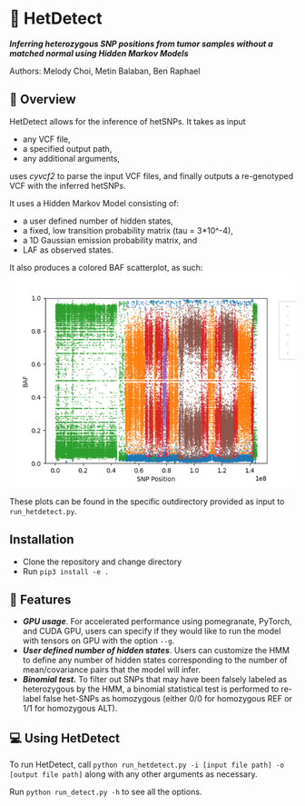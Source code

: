 # :dna:	HetDetect
**_Inferring heterozygous SNP positions from tumor samples without a matched normal using Hidden Markov Models_**

Authors: Melody Choi, Metin Balaban, Ben Raphael 



## :microscope:	Overview
HetDetect allows for the inference of hetSNPs. It takes as input
- any VCF file,
- a specified output path,
- any additional arguments,

uses _cyvcf2_ to parse the input VCF files, and finally outputs a re-genotyped VCF with the inferred hetSNPs.

It uses a Hidden Markov Model consisting of:
- a user defined number of hidden states,
- a fixed, low transition probability matrix (tau = 3*10^-4),
- a 1D Gaussian emission probability matrix, and
- LAF as observed states.

It also produces a colored BAF scatterplot, as such:
![](/assets/images/chr8.png)

These plots can be found in the specific outdirectory provided as input to `run_hetdetect.py`.


## Installation

- Clone the repository and change directory
- Run `pip3 install -e .`


## :pushpin:	Features
- **_GPU usage_**. For accelerated performance using pomegranate, PyTorch, and CUDA GPU, users can specify if they would like to run the model with tensors on GPU with the option `--g`. 
- **_User defined number of hidden states_**. Users can customize the HMM to define any number of hidden states corresponding to the number of mean/covariance pairs that the model will infer.
- **_Binomial test._** To filter out SNPs that may have been falsely labeled as heterozygous by the HMM, a binomial statistical test is performed to re-label false het-SNPs as homozygous (either 0/0 for homozygous REF or 1/1 for homozygous ALT). 



## :computer:	Using HetDetect
To run HetDetect, call `python run_hetdetect.py -i [input file path] -o [output file path]` along with any other arguments as necessary.

Run `python run_detect.py -h` to see all the options.


